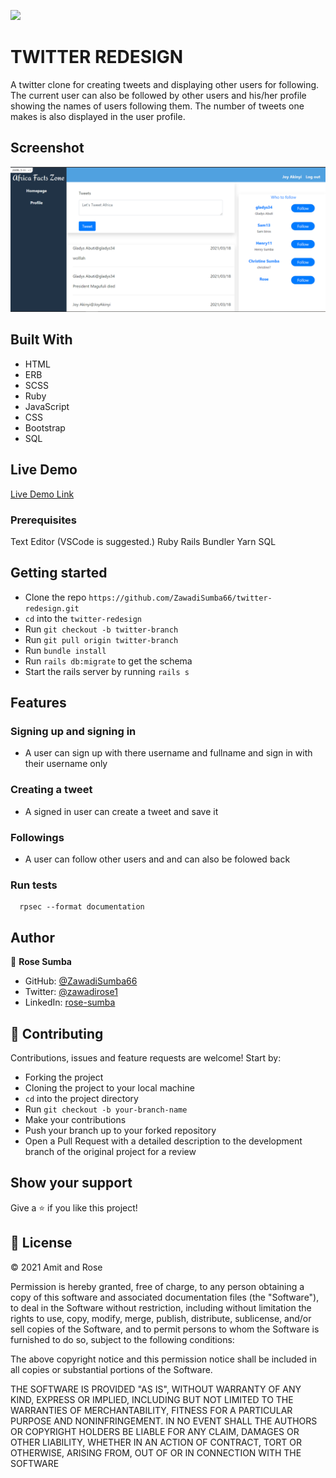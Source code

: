 ![](https://img.shields.io/badge/Microverse-blueviolet)

# TWITTER REDESIGN
A twitter clone for creating tweets and displaying other users for following. The current user can also be followed by other users and his/her profile showing the names of users following them.
The number of tweets one makes is also displayed in the user profile.

## Screenshot
![Rails Capstone](./app/assets/images/screenshot.png)

## Built With

- HTML
- ERB
- SCSS
- Ruby
- JavaScript
- CSS
- Bootstrap
- SQL

## Live Demo

[Live Demo Link](https://hilnexprojectmanager.herokuapp.com/)

### Prerequisites

  Text Editor (VSCode is suggested.)
  Ruby
  Rails
  Bundler
  Yarn
  SQL

## Getting started

- Clone the repo `https://github.com/ZawadiSumba66/twitter-redesign.git`
- `cd` into the `twitter-redesign`
- Run `git checkout -b twitter-branch`
- Run `git pull origin twitter-branch`
- Run `bundle install`
- Run `rails db:migrate` to get the schema
- Start the rails server by running
```rails s```

## Features

### Signing up and signing in
- A user can sign up with there username and fullname and sign in with their username only

### Creating a tweet

- A signed in user can create a tweet and save it

### Followings

- A user can follow other users and and can also be folowed back

### Run tests

```
  rpsec --format documentation
```
## Author

👤 **Rose Sumba**

- GitHub: [@ZawadiSumba66](https://github.com/ZawadiSumba66)
- Twitter: [@zawadirose1](https://twitter.com/zawadirose1)
- LinkedIn: [rose-sumba](https://www.linkedin.com/in/rose-sumba-9b36401b5/)



## 🤝 Contributing

Contributions, issues and feature requests are welcome! Start by:

- Forking the project
- Cloning the project to your local machine
- `cd` into the project directory
- Run `git checkout -b your-branch-name`
- Make your contributions
- Push your branch up to your forked repository
- Open a Pull Request with a detailed description to the development branch of the original project for a review

## Show your support

Give a ⭐️ if you like this project!

## 📝 License

&copy; 2021 Amit and Rose

Permission is hereby granted, free of charge, to any person obtaining a copy
of this software and associated documentation files (the "Software"), to deal
in the Software without restriction, including without limitation the rights
to use, copy, modify, merge, publish, distribute, sublicense, and/or sell
copies of the Software, and to permit persons to whom the Software is
furnished to do so, subject to the following conditions:

The above copyright notice and this permission notice shall be included in all
copies or substantial portions of the Software.

THE SOFTWARE IS PROVIDED "AS IS", WITHOUT WARRANTY OF ANY KIND, EXPRESS OR
IMPLIED, INCLUDING BUT NOT LIMITED TO THE WARRANTIES OF MERCHANTABILITY,
FITNESS FOR A PARTICULAR PURPOSE AND NONINFRINGEMENT. IN NO EVENT SHALL THE
AUTHORS OR COPYRIGHT HOLDERS BE LIABLE FOR ANY CLAIM, DAMAGES OR OTHER
LIABILITY, WHETHER IN AN ACTION OF CONTRACT, TORT OR OTHERWISE, ARISING FROM,
OUT OF OR IN CONNECTION WITH THE SOFTWARE
